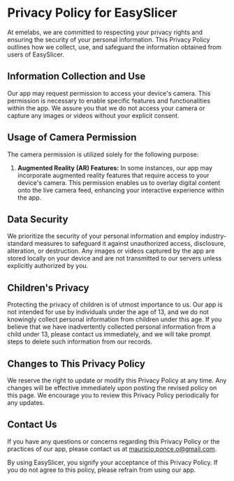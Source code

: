 # Privacy Policy for EasySlicer

At emelabs, we are committed to respecting your privacy rights and ensuring the security of your personal information. This Privacy Policy outlines how we collect, use, and safeguard the information obtained from users of EasySlicer.

## Information Collection and Use

Our app may request permission to access your device's camera. This permission is necessary to enable specific features and functionalities within the app. We assure you that we do not access your camera or capture any images or videos without your explicit consent.

## Usage of Camera Permission

The camera permission is utilized solely for the following purpose:
1. **Augmented Reality (AR) Features:** In some instances, our app may incorporate augmented reality features that require access to your device's camera. This permission enables us to overlay digital content onto the live camera feed, enhancing your interactive experience within the app.
    

## Data Security

We prioritize the security of your personal information and employ industry-standard measures to safeguard it against unauthorized access, disclosure, alteration, or destruction. Any images or videos captured by the app are stored locally on your device and are not transmitted to our servers unless explicitly authorized by you.

## Children's Privacy

Protecting the privacy of children is of utmost importance to us. Our app is not intended for use by individuals under the age of 13, and we do not knowingly collect personal information from children under this age. If you believe that we have inadvertently collected personal information from a child under 13, please contact us immediately, and we will take prompt steps to delete such information from our records.

## Changes to This Privacy Policy

We reserve the right to update or modify this Privacy Policy at any time. Any changes will be effective immediately upon posting the revised policy on this page. We encourage you to review this Privacy Policy periodically for any updates.

## Contact Us

If you have any questions or concerns regarding this Privacy Policy or the practices of our app, please contact us at mauricio.ponce.o@gmail.com.

By using EasySlicer, you signify your acceptance of this Privacy Policy. If you do not agree to this policy, please refrain from using our app.